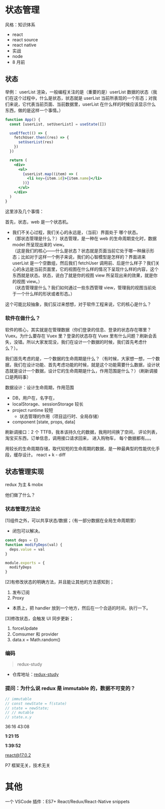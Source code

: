 # 状态管理

风格：知识体系

- react
- react source
- react native
- 实战
- node
- 8 月前

## 状态

举例：
userList 渲染，一般编程关注的是（重要的是）userList 数据的状态（我们在这个过程中，什么是状态，状态就是 userList 当前所表现的一个形态；对我们来说，它代表当前页面、当前数据里，userList 在什么样的时候应该显示什么东西，做的是这样一个事情。）

```jsx
function App() {
  const [userList, setUserList] = useState([])

  useEffect(() => {
    fetchUser.then((res) => {
      setUserList(res)
    })
  })

  return (
    <div>
      <ul>
        {userList.map((item) => (
          <li key={item.id}>{item.name}</li>
        ))}
      </ul>
    </div>
  )
}
```

这里涉及几个事情：

首先，状态，web 是一个状态机。

- 我们不关心过程，我们关心的永远是，（当前）界面处于 哪个状态。
- （那状态管理是什么？）状态管理，是一种在 web 的生命周期变化时，数据 model 所呈现出来的 view。  
  （这是我们的核心——什么是状态？状态就是页面当前它处于哪一种展示形态；比如对于这样一个例子来说，我们的心智模型是怎样的？界面进来 userList 是一个空数组，然后我们 fetchUser 调用前、后是什么样子？我们关心的永远是当前页面里，它的视图在什么样的情况下呈现什么样的内容，这个东西就是状态。状态，说白了就是你的视图 view 所呈现出来的效果，就是你的视图 view。）  
  （状态管理是什么？我们如何通过一些东西管理 view，管理我的视图当前处于一个什么样的形状或者形态。）

这个可能比较抽象，我们反过来想想，对于软件工程来说，它的核心是什么？

### 软件在做什么？

软件的核心，其实就是在管理数据（你们登录的信息、登录的状态存在哪里？Vuex。为什么要存在 Vuex 里？登录的状态存在 Vuex 里有什么问题？刷新会丢失，没错。所以大家发现没，我们在设计一个数据的时候，我们首先考虑什么？）。

我们首先考虑的是，一个数据的生命周期是什么？（有时候，大家想一想，一个数据，我们在设计功能、首先考虑功能的时候，就是这个功能需要什么数据，设计状态就是设计一个数据，设计它的生命周期是什么，作用范围是什么？）（刷新调接口是两码事）

数据设计：设计生命周期，作用范围

- DB，用户在，名字在，
- localStorage、sessionStorage 较长
- project runtime 较短
  - 状态管理的作用（项目运行时、全局存储）
- component [state, props, data]

刷新调接口：2 个 TTFB，我本该持久化的数据，我用时间换了空间，
评论列表，淘宝买东西，订单信息，调用接口请求回来，
进入购物车，
每个数据都有。。。

用较长的生命周期存储，取代较短的生命周期的数据，是一种最典型的性能优化手段，缓存设计。
react + k - diff

## 状态管理实现

redux 为主 & mobx

他们做了什么？

### 状态管理方法论

[1]组件之外，可以共享状态/数据；（有一部分数据在全局生命周期里）

- 闭包可以解决。

```js
const deps = {}
function modifyDeps(val) {
  deps.value = val
}

module.exports = {
  modifyDeps
}
```

[2]有修改状态的明确方法，并且能让其他的方法感知到；

1. 发布订阅
2. Proxy

- 本质上，把 handler 放到一个地方，然后在一个合适的时间，执行一下。

[3]修改状态，会触发 UI 同步更新；

1. forceUpdate
2. Comsumer 和 provider
3. data.x = Math.random()

### 编码

> redux-study

- 仓库地址：[redux-study](https://github.com/djsz3y/zhaowa-study-notes/tree/master/formal_lessons/practice_is_the_sole_criterion_for_testing_truth/redux-study)

### 提问：为什么说 redux 是 immutable 的，数据不可变的？

```js
// immutable
// const newState = f(state)
// state = newState;
// // mutable
// state.x.y
```

36:16
43:08

<strong>1:21:15</strong>

<strong>1:39:52</strong>

react@17.0.2

P7 框架无关，技术无关

# 其他

一个 VSCode 插件：ES7+ React/Redux/React-Native snippets
